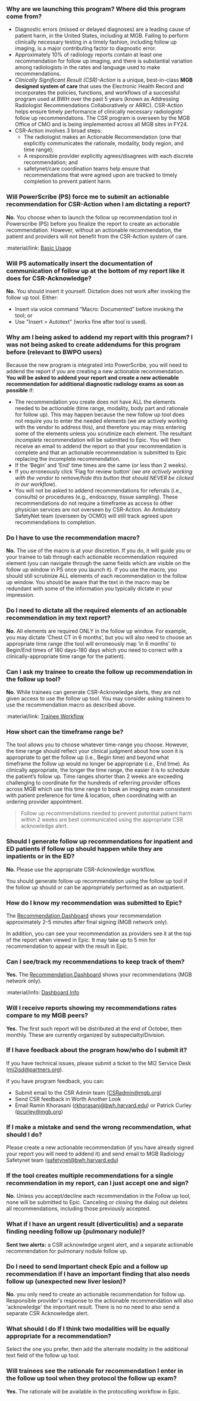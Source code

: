 ### Why are we launching this program? Where did this program come from?

- Diagnostic errors (missed or delayed diagnoses) are a leading cause of patient
  harm, in the United States, including at MGB. Failing to perform clinically necessary
  testing in a timely fashion, including follow up imaging, is a major contributing factor
  to diagnostic error.
- Approximately 10% of radiology reports contain at least one recommendation for
  follow up imaging, and there is substantial variation among radiologists in the rates
  and language used to make recommendations.
- _Clinically Significant Result (CSR)-Action_ is a unique, best-in-class  **MGB designed system of care** that
  uses the Electronic Health Record and incorporates the policies, functions, and
  workflows of a successful program used at BWH over the past 5 years (known as
  Addressing Radiologist Recommendations Collaboratively or ARRC). CSR-Action
  helps ensure timely performance of clinically necessary radiologists’ follow up
  recommendations. The CSR program is overseen by the MGB Office of CMO and is
  being implemented across all MGB sites in FY24.
- CSR-Action involves 3 broad steps:
  - The radiologist makes an Actionable
  Recommendation (one that explicitly communicates the rationale, modality, body
  region, and time range);
  - A responsible provider explicitly agrees/disagrees with each
  discrete recommendation; and 
  - safetynet/care coordination teams help ensure that
  recommendations that were agreed upon are tracked to timely completion to prevent
  patient harm.

### Will PowerScribe (PS) force me to submit an actionable recommendation for CSR-Action when I am dictating a report?

**No.** You choose when to launch the follow up recommendation tool in Powerscribe
(PS) before you finalize the report to create an actionable recommendation.
However, without an actionable recommendation, the patient and providers will not
benefit from the CSR-Action system of care.

:material/link: [Basic Usage](/basic_usage)

### Will PS automatically insert the documentation of communication of follow up at the bottom of my report like it does for CSR-Acknowledge?

**No.** You should insert it yourself. Dictation does not work after invoking the follow up
tool. Either:

- Insert via voice command “Macro: Documented” before invoking the tool; or 
- Use "Insert > Autotext" (works fine after tool is used).

### Why am I being asked to addend my report with this program? I was not being asked to create addendums for this program before (relevant to BWPO users)

Because the new program is integrated into PowerScribe, you will need to addend the report if you are creating a new actionable recommendation. **You will be asked to addend your report and create a new actionable recommendation for additional diagnostic radiology exams as soon as possible** if:

- The recommendation you create does not have ALL the elements needed to be actionable (time range, modality, body part and rationale for follow up). This may happen because the new follow up tool does not require you to enter the needed elements (we are actively working with the vendor to address this), and therefore you may miss entering some of the elements unless you scrutinize each element. The resultant *incomplete* recommendation will be submitted to Epic. You will then receive an email to addend the report so that your recommendation is complete and that an actionable recommendation is submitted to Epic replacing the incomplete recommendation.
- If the ‘Begin’ and ‘End’ time times are the same (or less than 2 weeks).
- If you erroneously click ‘Flag for review button’ (*we are actively working with the vendor to remove/hide this button that should NEVER be clicked in our workflow*).
- You will not be asked to addend recommendations for referrals (i.e., consults) or procedures (e.g., endoscopy, tissue sampling). These recommendations do not require a timeframe as access to other physician services are not overseen by CSR-Action. An Ambulatory SafetyNet team (overseen by OCMO) will still track agreed upon recommendations to completion.

### Do I have to use the recommendation macro?

**No.** The use of the macro is at your discretion. If you do, it will guide you or your trainee to tab through each actionable recommendation required element (you can navigate through the same fields which are visible on the follow up window in PS once you launch it). If you use the macro, you should still scrutinize ALL elements of each recommendation in the follow up window. You should be aware that the text in the macro may be redundant with some of the information you typically dictate in your impression.

### Do I need to dictate all the required elements of an actionable recommendation in my text report?

**No.** All elements are required ONLY in the follow up window. For example, you may dictate ‘Chest CT in 6 months’, but you will also need to choose an appropriate time range (the tool will erroneously map ‘in 6 months’ to Begin/End times of 180 days-180 days which you need to correct with a clinically-appropriate time range for the patient).

### Can I ask my trainee to create the follow up recommendation in the follow up tool?

**No.** While trainees can generate CSR-Acknowledge alerts, they are not given access to use the follow up tool. You may consider asking trainees to use the recommendation macro as described above.

:material/link: [Trainee Workflow](/trainee_workflow)

### How short can the timeframe range be?

The tool allows you to choose whatever time-range you choose. However, the time range should reflect your clinical judgment about how soon it is appropriate to get the follow up (i.e., Begin time) and beyond what timeframe the follow up would no longer be appropriate (i.e., End time). As clinically appropriate, the longer the time range, the easier it is to schedule the patient’s follow up. Time ranges shorter than 2 weeks are exceeding challenging to coordinate for the hundreds of referring provider offices across MGB which use this time range to book an imaging exam consistent with patient preference for time & location, often coordinating with an ordering provider appointment.

> Follow up recommendations needed to prevent potential patient
> harm within 2 weeks are best communicated using the appropriate
> CSR acknowledge alert.

### Should I generate follow up recommendations for inpatient and ED patients if follow up should happen while they are inpatients or in the ED?

**No.** Please use the appropriate CSR-Acknowledge workflow.

You should generate follow up recommendation using the follow up tool if the follow up should or can be appropriately performed as an outpatient.

### How do I know my recommendation was submitted to Epic?

The [Recommendation Dashboard](https://csrraddash.partners.org) shows your recommendation approximately 2–5 minutes after final signing (MGB network only).

In addition, you can see your recommendation as providers see it at the top of the report when viewed in Epic. It may take up to 5 min for recommendation to appear with the result in Epic.

### Can I see/track my recommendations to keep track of them?

**Yes.** The [Recommendation Dashboard](https://csrraddash.partners.org) shows your recommendations (MGB network only).

:material/info: [Dashboard Info](/dashboard)

### Will I receive reports showing my recommendations rates compare to my MGB peers?

**Yes.** The first such report will be distributed at the end of October, then monthly. These are currently organized by subspecialty/Division.

### If I have feedback about the program how/who do I submit it?

If you have technical issues, please submit a ticket to the MI2 Service Desk (<mi2isd@partners.org>).

If you have program feedback, you can:

- Submit email to the CSR Admin team (<CSRadmin@mgb.org>)
- Send CSR feedback in Worth Another Look
- Email Ramin Khorasani (<rkhorasani@bwh.harvard.edu>) or Patrick Curley (<pcurley@mgb.org>)

### If I make a mistake and send the wrong recommendation, what should I do?

Please create a new actionable recommendation (if you have already signed your report you will need to addend it) and send email to MGB Radiology Safetynet team (<safetynet@bwh.harvard.edu>)

### If the tool creates multiple recommendations for a single recommendation in my report, can I just accept one and sign?

**No.** Unless you accept/decline each recommendation in the Follow up tool, none will be submitted to Epic. Canceling or closing the dialog out deletes all recommendations, including those previously accepted.

### What if I have an urgent result (diverticulitis) and a separate finding needing follow up (pulmonary nodule)?

**Sent two alerts:** a CSR acknowledge urgent alert, and a separate actionable recommendation for pulmonary nodule follow up.

### Do I need to send Important check Epic and a follow up recommendation if I have an important finding that also needs follow up (unexpected new liver lesion)?

**No.** you only need to create an actionable recommendation for follow up. Responsible provider's response to the actionable recommendation will also 'acknowledge' the important result. There is no no need to also send a separate CSR Acknowledge alert.

### What should I do If I think two modalities will be equally appropriate for a recommendation?

Select the one you prefer, then add the alternate modality in the additional text field of the follow up tool.

### Will trainees see the rationale for recommendation I enter in the follow up tool when they protocol the follow up exam?

**Yes.** The rationale will be available in the protocolling workflow in Epic.
